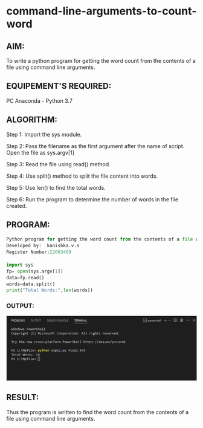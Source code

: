 # command-line-arguments-to-count-word
## AIM:
To write a python program for getting the word count from the contents of a file using command line arguments.
## EQUIPEMENT'S REQUIRED: 
PC
Anaconda - Python 3.7
## ALGORITHM: 
Step 1:
Import the sys module.

Step 2:
Pass the filename as the first argument after the name of script. Open the file as sys.argv[1]

Step 3:
Read the file using read() method.

Step 4:
Use split() method to split the file content into words.

Step 5:
Use len() to find the total words.

Step 6:
Run the program to determine the number of words in the file created.


## PROGRAM:
```python
Python program for getting the word count from the contents of a file using command line arguments.
Developed by:  kanishka.v.s
Register Number:22003409

import sys
fp= open(sys.argv[1])
data=fp.read()
words=data.split()
print("Total Words:",len(words))
```

### OUTPUT:
![output](/output.png)

## RESULT:
Thus the program is written to find the word count from the contents of a file using command line arguments.
